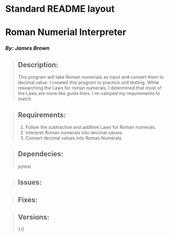 # **Standard README layout**  

# Roman Numerial Interpreter
### *By: James Brown*

> ## Description:  
> This program will take Roman numerials as input and convert them to
> decimal value.  I created this program to practice unit testing.
> While researching the Laws for roman numerals, I determined that
> most of the Laws are more like guide lines.  I re-vamped my
> requirements to match.
>

> ## Requirements:
> 1. Follow the subtractive and additive Laws for Roman numerals.
> 2. Interpret Roman numerals into decimal values.
> 3. Convert decimal values into Roman Numerals.
  
> ## Dependecies:
> pytest
>
>  
  
> ## Issues:  
>
>
>  
  
> ## Fixes:
>
>

> ## Versions:  
> 1.0
>
>  




